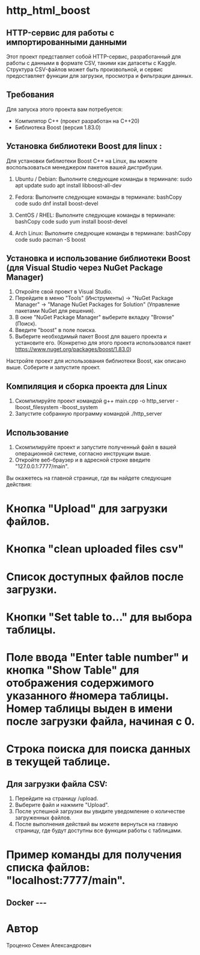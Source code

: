 # http_html_boost
## HTTP-сервис для работы с импортированными данными

Этот проект представляет собой HTTP-сервис, разработанный для работы с данными в формате CSV, 
такими как датасеты с Kaggle. Структура CSV-файлов может быть произвольной, и сервис предоставляет 
функции для загрузки, просмотра и фильтрации данных.

## Требования

Для запуска этого проекта вам потребуется:

- Компилятор C++ (проект разработан на C++20)
- Библиотека Boost (версия 1.83.0)
## Установка библиотеки Boost для linux :
Для установки библиотеки Boost C++ на Linux, вы можете воспользоваться менеджером пакетов вашей дистрибуции.
1. Ubuntu / Debian:
       Выполните следующие команды в терминале:
       sudo apt update
       sudo apt install libboost-all-dev
2. Fedora:
       Выполните следующие команды в терминале:
       bashCopy code
       sudo dnf install boost-devel
3. CentOS / RHEL:
       Выполните следующие команды в терминале:
       bashCopy code
       sudo yum install boost-devel

4. Arch Linux:
       Выполните следующие команды в терминале:
       bashCopy code
       sudo pacman -S boost

## Установка и использование библиотеки Boost (для Visual Studio через NuGet Package Manager)

1. Откройте свой проект в Visual Studio.
2. Перейдите в меню "Tools" (Инструменты) -> "NuGet Package Manager" -> "Manage NuGet Packages for Solution" (Управление пакетами NuGet для решения).
3. В окне "NuGet Package Manager" выберите вкладку "Browse" (Поиск).
4. Введите "boost" в поле поиска.
5. Выберите необходимый пакет Boost для вашего проекта и установите его. (Конкретно для этого проекта использовался пакет https://www.nuget.org/packages/boost/1.83.0)

Настройте проект для использования библиотеки Boost, как описано выше.
Соберите и запустите проект.

## Компиляция и сборка проекта для Linux
1. Скомпилируйте проект командой 
    g++ main.cpp -o http_server -lboost_filesystem -lboost_system
2. Запустите собранную программу командой
    ./http_server


## Использование

1. Скомпилируйте проект и запустите полученный файл в вашей операционной системе, согласно инструкции выше.
2. Откройте веб-браузер и в адресной строке введите "127.0.0.1:7777/main".

Вы окажетесь на главной странице, где вы найдете следующие действия:

# Кнопка "Upload" для загрузки файлов.
# Кнопка "clean uploaded files csv"
# Список доступных файлов после загрузки.
# Кнопки "Set table to..." для выбора таблицы.
# Поле ввода "Enter table number" и кнопка "Show Table" для отображения содержимого указанного #номера таблицы. Номер таблицы выден в имени после загрузки файла, начиная с 0.
# Строка поиска для поиска данных в текущей таблице.

## Для загрузки файла CSV:
1. Перейдите на страницу /upload.
2. Выберите файл и нажмите "Upload".
3. После успешной загрузки вы увидите уведомление о количестве загруженных файлов.
4. После выполнения действий вы можете вернуться на главную страницу, где будут доступны все функции работы с таблицами.

# Пример команды для получения списка файлов: "localhost:7777/main".

## Docker --- 

# Автор
Троценко Семен Александрович


